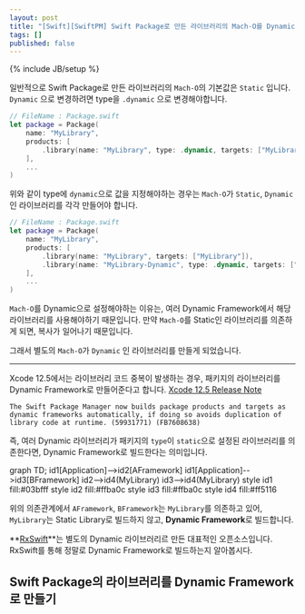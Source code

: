 ```yaml
---
layout: post
title: "[Swift][SwiftPM] Swift Package로 만든 라이브러리의 Mach-O를 Dynamic으로 만들기"
tags: []
published: false
---
```

{% include JB/setup %}

일반적으로 Swift Package로 만든 라이브러리의 `Mach-O`의 기본값은 `Static` 입니다. `Dynamic` 으로 변경하려면 type을 `.dynamic` 으로 변경해야합니다.

```swift
// FileName : Package.swift
let package = Package(
    name: "MyLibrary",
    products: [
        .library(name: "MyLibrary", type: .dynamic, targets: ["MyLibrary"]),
    ],
    ...
)
```

위와 같이 type에 `dynamic`으로 값을 지정해야하는 경우는 `Mach-O`가 `Static`, `Dynamic`인 라이브러리를 각각 만들어야 합니다.

```swift
// FileName : Package.swift
let package = Package(
    name: "MyLibrary",
    products: [
        .library(name: "MyLibrary", targets: ["MyLibrary"]),
        .library(name: "MyLibrary-Dynamic", type: .dynamic, targets: ["MyLibrary"]),
    ],
    ...
)
```

`Mach-O`를 Dynamic으로 설정해야하는 이유는, 여러 Dynamic Framework에서 해당 라이브러리를 사용해야하기 때문입니다. 만약 `Mach-O`를 Static인 라이브러리를 의존하게 되면, 복사가 일어나기 때문입니다.

그래서 별도의 `Mach-O`가 `Dynamic` 인 라이브러리를 만들게 되었습니다.

---

Xcode 12.5에서는 라이브러리 코드 중복이 발생하는 경우, 패키지의 라이브러리를 Dynamic Framework로 만들어준다고 합니다. [Xcode 12.5 Release Note](https://developer.apple.com/documentation/xcode-release-notes/xcode-12_5-release-notes#Swift-Packages)

```
The Swift Package Manager now builds package products and targets as dynamic frameworks automatically, if doing so avoids duplication of library code at runtime. (59931771) (FB7608638)
```

즉, 여러 Dynamic 라이브러리가 패키지의 `type`이 `static`으로 설정된 라이브러리를 의존한다면, Dynamic Framework로 빌드한다는 의미입니다.

<div class="mermaid" style="display:flex;justify-content:center;"> 
graph TD;
    id1[Application]-->id2[AFramework]
    id1[Application]-->id3[BFramework]
    id2-->id4(MyLibrary)
    id3-->id4(MyLibrary)
    style id1 fill:#03bfff
    style id2 fill:#ffba0c
    style id3 fill:#ffba0c
    style id4 fill:#ff5116
</div>

위의 의존관계에서 `AFramework`, `BFramework`는 `MyLibrary`를 의존하고 있어, `MyLibrary`는 Static Library로 빌드하지 않고, **Dynamic Framework**로 빌드합니다.

**[RxSwift](https://github.com/reactiveX/RxSwift)**는 별도의 Dynamic 라이브러리르 만든 대표적인 오픈소스입니다. RxSwift를 통해 정말로 Dynamic Framework로 빌드하는지 알아봅시다.

## Swift Package의 라이브러리를 Dynamic Framework로 만들기

